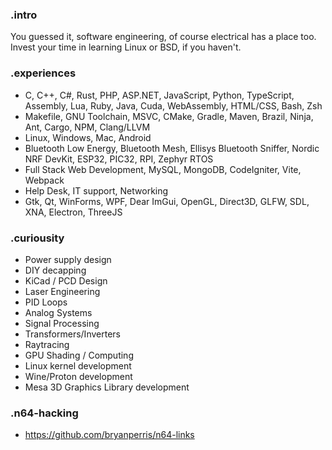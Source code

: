 ### .intro
You guessed it, software engineering, of course electrical has a place too. Invest your time in learning Linux or BSD, if you haven't.

### .experiences
* C, C++, C#, Rust, PHP, ASP.NET, JavaScript, Python, TypeScript, Assembly, Lua, Ruby, Java, Cuda, WebAssembly, HTML/CSS, Bash, Zsh
* Makefile, GNU Toolchain, MSVC, CMake, Gradle, Maven, Brazil, Ninja, Ant, Cargo, NPM, Clang/LLVM
* Linux, Windows, Mac, Android
* Bluetooth Low Energy, Bluetooth Mesh, Ellisys Bluetooth Sniffer, Nordic NRF DevKit, ESP32, PIC32, RPI, Zephyr RTOS
* Full Stack Web Development, MySQL, MongoDB, CodeIgniter, Vite, Webpack
* Help Desk, IT support, Networking
* Gtk, Qt, WinForms, WPF, Dear ImGui, OpenGL, Direct3D, GLFW, SDL, XNA, Electron, ThreeJS

### .curiousity
* Power supply design
* DIY decapping
* KiCad / PCD Design
* Laser Engineering
* PID Loops
* Analog Systems
* Signal Processing
* Transformers/Inverters
* Raytracing
* GPU Shading / Computing
* Linux kernel development
* Wine/Proton development
* Mesa 3D Graphics Library development

### .n64-hacking
* https://github.com/bryanperris/n64-links
